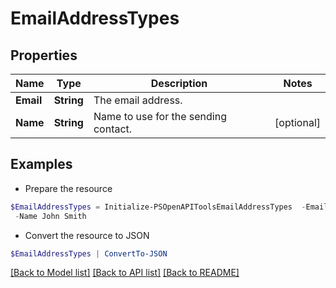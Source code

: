 # EmailAddressTypes
## Properties

Name | Type | Description | Notes
------------ | ------------- | ------------- | -------------
**Email** | **String** | The email address. | 
**Name** | **String** | Name to use for the sending contact. | [optional] 

## Examples

- Prepare the resource
```powershell
$EmailAddressTypes = Initialize-PSOpenAPIToolsEmailAddressTypes  -Email user@domain.com `
 -Name John Smith
```

- Convert the resource to JSON
```powershell
$EmailAddressTypes | ConvertTo-JSON
```

[[Back to Model list]](../README.md#documentation-for-models) [[Back to API list]](../README.md#documentation-for-api-endpoints) [[Back to README]](../README.md)

